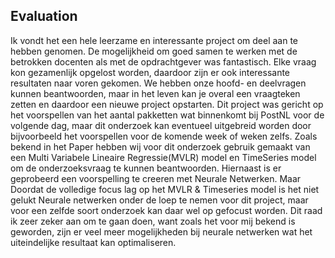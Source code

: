 ## Evaluation

Ik vondt het een hele leerzame en interessante project om deel aan te hebben genomen. De mogelijkheid om goed samen te werken met de betrokken docenten als met de opdrachtgever was fantastisch. Elke vraag kon gezamenlijk opgelost worden, daardoor zijn er ook interessante resultaten naar voren gekomen.
We hebben onze hoofd- en deelvragen kunnen beantwoorden, maar in het leven kan je overal een vraagteken zetten en daardoor een nieuwe project opstarten. Dit project was gericht op het voorspellen van het aantal pakketten wat binnenkomt bij PostNL voor de volgende dag, maar dit onderzoek kan eventueel uitgebreid worden door bijvoorbeeld het voorspellen voor de komende week of weken zelfs. Zoals bekend in het Paper hebben wij voor dit onderzoek gebruik gemaakt van een Multi Variabele Lineaire Regressie(MVLR) model en TimeSeries model om de onderzoeksvraag te kunnen beantwoorden. Hiernaast is er geprobeerd een voorspelling te creeren met Neurale Netwerken. Maar Doordat de volledige focus lag op het MVLR & Timeseries model is het niet gelukt Neurale netwerken onder de loep te nemen voor dit project, maar voor een zelfde soort onderzoek kan daar wel op gefocust worden. Dit raad ik zeer zeker aan om te gaan doen, want zoals het voor mij bekend is geworden, zijn er veel meer mogelijkheden bij neurale netwerken wat het uiteindelijke resultaat kan optimaliseren.


